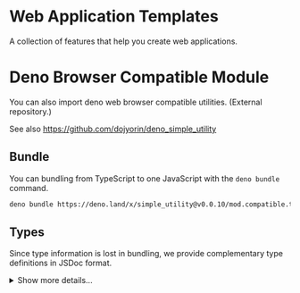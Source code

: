 # **Web Application Templates**
A collection of features that help you create web applications.

# Deno Browser Compatible Module
You can also import deno web browser compatible utilities. (External repository.)

See also https://github.com/dojyorin/deno_simple_utility

## Bundle
You can bundling from TypeScript to one JavaScript with the `deno bundle` command.

```sh
deno bundle https://deno.land/x/simple_utility@v0.0.10/mod.compatible.ts > ./simple_utility.js
```

## Types
Since type information is lost in bundling, we provide complementary type definitions in JSDoc format.

<p>
<details>
<summary>Show more details...</summary>
<p>

```js
/**
* @typedef {string | number | boolean | null | JsonArray | JsonObject} JsonStruct
* @typedef {JsonStruct[]} JsonArray
* @typedef {{[key in string]: JsonStruct}} JsonObject
*/

/**
* @typedef {Exclude<HeadersInit, Headers> | URLSearchParams} QueryInit
* @typedef {Omit<RequestInit, "window"> & {query?: QueryInit}} FetchInit
*/

/**
* @typedef {[string, Uint8Array]} FileInit
*/

/**
* @typedef {Uint8Array} PortableCryptoKey
* @typedef {Record<keyof CryptoKeyPair, PortableCryptoKey>} PortableCryptoKeyPair
*/

/**
* @typedef {object} FetchResponseType
* @property {string} text
* @property {JsonStruct} json
* @property {FormData} form
* @property {Uint8Array} byte
* @property {ArrayBuffer} buffer
* @property {Blob} blob
* @property {boolean} ok
* @property {number} code
* @property {Headers} header
* @property {Response} response
*/

/**
* @function base64Encode
* @param {Uint8Array} data
* @return {string}
*/

/**
* @function base64Decode
* @param {string} data
* @return {Uint8Array}
*/

/**
* @function cryptoRandom
* @param {number} size
* @return {Promise<Uint8Array>}
*/

/**
* @function cryptoHash
* @param {boolean} is512
* @param {Uint8Array} data
* @return {Promise<Uint8Array>}
*/

/**
* @function cryptoGenerateKey
* @param {boolean} isECDH
* @return {Promise<PortableCryptoKeyPair>}
*/

/**
* @function cryptoEncrypt
* @param {PortableCryptoKeyPair} kp
* @param {Uint8Array} data
* @return {Promise<Uint8Array>}
*/

/**
* @function cryptoDecrypt
* @param {PortableCryptoKeyPair} kp
* @param {Uint8Array} data
* @return {Promise<Uint8Array>}
*/

/**
* @function cryptoSign
* @param {PortableCryptoKey} k
* @param {Uint8Array} data
* @return {Promise<Uint8Array>}
*/

/**
* @function cryptoVerify
* @param {Uint8Array} signature
* @param {PortableCryptoKey} k
* @param {Uint8Array} data
* @return {Promise<boolean>}
*/

/**
* @function dateEncode
* @param {Date} [date]
* @return {number}
*/

/**
* @function dateDecode
* @param {number} time
* @return {Date}
*/

/**
* @function dateParse
* @param {string} dt
* @return {number}
*/

/**
* @function deflateEncode
* @param {Uint8Array} data
* @return {Promise<Uint8Array>}
*/

/**
* @function deflateDecode
* @param {Uint8Array} data
* @return {Promise<Uint8Array>}
*/

/**
* @function fetchExtend
* @template {keyof FetchResponseType} T
* @param {string} path
* @param {T} type
* @param {FetchInit} [option]
* @return {Promise<FetchResponseType[T]>}
*/

/**
* @function minipackEncode
* @param {FileInit[]} files
* @return {Promise<Uint8Array>}
*/

/**
* @function minipackDecode
* @param {Uint8Array} archive
* @return {Promise<FileInit[]>}
*/

/**
* @function ucEncode
* @param {string} data
* @return {Uint8Array}
*/

/**
* @function ucDecode
* @param {Uint8Array} data
* @return {string}
*/

/**
* @function hexEncode
* @param {Uint8Array} data
* @return {string}
*/

/**
* @function trimExtend
* @param {string} data
* @return {string}
*/
```

</p>
</details>
</p>